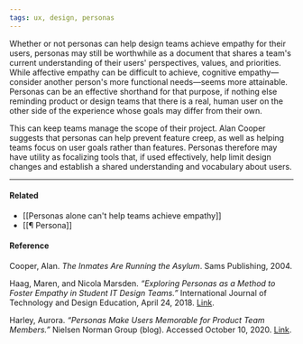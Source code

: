 ```yaml
---
tags: ux, design, personas
---
```


Whether or not personas can help design teams achieve empathy for their users, personas may still be worthwhile as a document that shares a team's current understanding of their users' perspectives, values, and priorities. While affective empathy can be difficult to achieve, cognitive empathy—consider another person's more functional needs—seems more attainable. Personas can be an effective shorthand for that purpose, if nothing else reminding product or design teams that there is a real, human user on the other side of the experience whose goals may differ from their own.

This can keep teams manage the scope of their project. Alan Cooper suggests that personas can help prevent feature creep, as well as helping teams focus on user goals rather than features. Personas therefore may have utility as focalizing tools that, if used effectively, help limit design changes and establish a shared understanding and vocabulary about users.

---

#### Related

- [[Personas alone can't help teams achieve empathy]]
- [[¶ Persona]]

#### Reference

Cooper, Alan. _The Inmates Are Running the Asylum_. Sams Publishing, 2004.

Haag, Maren, and Nicola Marsden. _“Exploring Personas as a Method to Foster Empathy in Student IT Design Teams.”_ International Journal of Technology and Design Education, April 24, 2018. [Link](https://doi.org/10.1007/s10798-018-9452-5).

Harley, Aurora. _“Personas Make Users Memorable for Product Team Members.”_ Nielsen Norman Group (blog). Accessed October 10, 2020. [Link](https://www.nngroup.com/articles/persona/).
